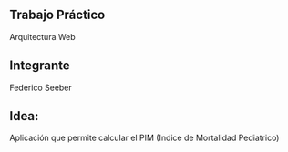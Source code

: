 
## Trabajo Práctico 
Arquitectura Web
## Integrante
Federico Seeber
## Idea: 
Aplicación que permite calcular el PIM (Indice de Mortalidad Pediatrico)
